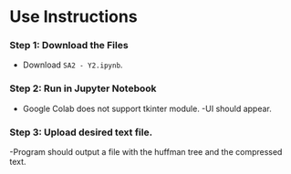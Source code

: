# Use Instructions

### Step 1: Download the Files
- Download `SA2 - Y2.ipynb`.

### Step 2: Run in Jupyter Notebook
- Google Colab does not support tkinter module.
-UI should appear.

### Step 3: Upload desired text file.
-Program should output a file with the huffman tree and the compressed text. 
